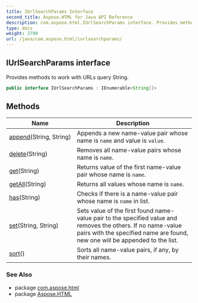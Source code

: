 ```yaml
---
title: IUrlSearchParams Interface
second_title: Aspose.HTML for Java API Reference
description: com.aspose.html.IUrlSearchParams interface. Provides methods to work with URLs query String
type: docs
weight: 3790
url: /java/com.aspose.html/iurlsearchparams/
---
```

## IUrlSearchParams interface

Provides methods to work with URLs query String.

```java
public interface IUrlSearchParams : IEnumerable<String[]>
```

## Methods

| Name | Description |
| --- | --- |
| [append](../../com.aspose.html/iurlsearchparams/append/)(String, String) | Appends a new name-value pair whose name is `name` and value is `value`. |
| [delete](../../com.aspose.html/iurlsearchparams/delete/)(String) | Removes all name-value pairs whose name is `name`. |
| [get](../../com.aspose.html/iurlsearchparams/get/)(String) | Returns value of the first name-value pair whose name is `name`. |
| [getAll](../../com.aspose.html/iurlsearchparams/getall/)(String) | Returns all values whose name is `name`. |
| [has](../../com.aspose.html/iurlsearchparams/has/)(String) | Checks if there is a name-value pair whose name is `name` in list. |
| [set](../../com.aspose.html/iurlsearchparams/set/)(String, String) | Sets value of the first found name-value pair to the specified value and removes the others. If no name-value pairs with the specified name are found, new one will be appended to the list. |
| [sort](../../com.aspose.html/iurlsearchparams/sort/)() | Sorts all name-value pairs, if any, by their names. |

### See Also

* package [com.aspose.html](../../com.aspose.html/)
* package [Aspose.HTML](../../)
